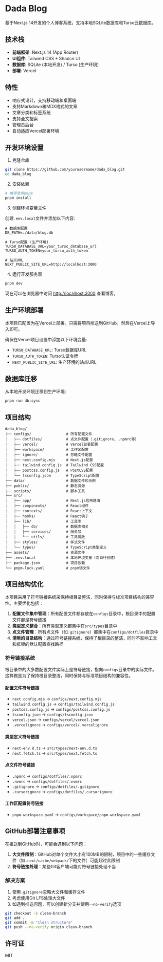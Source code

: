 # Dada Blog

基于Next.js 14开发的个人博客系统，支持本地SQLite数据库和Turso云数据库。

## 技术栈

- **前端框架**: Next.js 14 (App Router)
- **UI组件**: Tailwind CSS + Shadcn UI
- **数据库**: SQLite (本地开发) / Turso (生产环境)
- **部署**: Vercel

## 特性

- 响应式设计，支持移动端和桌面端
- 支持Markdown和MDX格式的文章
- 文章分类和标签系统
- 支持全文搜索
- 管理员后台
- 自动适应Vercel部署环境

## 开发环境设置

1. 克隆仓库

```bash
git clone https://github.com/yourusername/dada_blog.git
cd dada_blog
```

2. 安装依赖

```bash
# 推荐使用pnpm
pnpm install
```

3. 创建环境变量文件

创建`.env.local`文件并添加以下内容:

```
# 数据库配置
DB_PATH=./data/blog.db

# Turso配置 (生产环境)
TURSO_DATABASE_URL=your_turso_database_url
TURSO_AUTH_TOKEN=your_turso_auth_token

# 站点URL
NEXT_PUBLIC_SITE_URL=http://localhost:3000
```

4. 运行开发服务器

```bash
pnpm dev
```

现在可以在浏览器中访问 [http://localhost:3000](http://localhost:3000) 查看博客。

## 生产环境部署

本项目已配置为在Vercel上部署。只需将项目推送到GitHub，然后在Vercel上导入即可。

确保在Vercel项目设置中添加以下环境变量:

- `TURSO_DATABASE_URL`: Turso数据库URL
- `TURSO_AUTH_TOKEN`: Turso认证令牌
- `NEXT_PUBLIC_SITE_URL`: 生产环境的站点URL

## 数据库迁移

从本地开发环境迁移到生产环境:

```bash
pnpm run db:sync
```

## 项目结构

```
dada_blog/
├── configs/                # 所有配置文件
│   ├── dotfiles/           # 点文件配置（.gitignore, .npmrc等）
│   ├── vercel/             # Vercel部署配置
│   ├── workspace/          # 工作区配置
│   ├── ignore/             # 忽略文件配置
│   ├── next.config.mjs     # Next.js配置
│   ├── tailwind.config.js  # Tailwind CSS配置
│   ├── postcss.config.js   # PostCSS配置
│   └── tsconfig.json       # TypeScript配置
├── data/                   # 数据文件和示例
├── public/                 # 静态资源
├── scripts/                # 脚本工具
├── src/
│   ├── app/                # Next.js应用路由
│   ├── components/         # React组件
│   ├── contexts/           # React上下文
│   ├── hooks/              # React钩子
│   ├── lib/                # 工具库
│   │   ├── db/             # 数据库相关
│   │   ├── services/       # 服务层
│   │   └── utils/          # 工具函数
│   ├── styles/             # 样式文件
│   └── types/              # TypeScript类型定义
├── assets/                 # 资源文件
├── .env.local              # 本地环境变量（需自行创建）
├── package.json            # 项目依赖
└── pnpm-lock.yaml          # pnpm锁文件
```

## 项目结构优化

本项目采用了符号链接系统来保持根目录整洁，同时保持与标准项目结构的兼容性。主要优化包括：

1. **配置文件集中管理**：所有配置文件都存放在`configs`目录中，根目录中的配置文件都是符号链接
2. **类型定义整合**：所有类型定义都集中在`src/types`目录中
3. **点文件管理**：所有点文件（如`.gitignore`）都集中在`configs/dotfiles`目录中
4. **清晰的目录结构**：通过符号链接系统，保持了根目录的整洁，同时不影响工具和框架的默认配置查找路径

### 符号链接系统

根目录中的大多数配置文件实际上是符号链接，指向`configs`目录中的实际文件。这样做是为了保持根目录整洁，同时保持与标准项目结构的兼容性。

#### 配置文件符号链接

- `next.config.mjs` → `configs/next.config.mjs`
- `tailwind.config.js` → `configs/tailwind.config.js`
- `postcss.config.js` → `configs/postcss.config.js`
- `tsconfig.json` → `configs/tsconfig.json`
- `vercel.json` → `configs/vercel/vercel.json`
- `.vercelignore` → `configs/vercel/.vercelignore`

#### 类型定义符号链接

- `next-env.d.ts` → `src/types/next-env.d.ts`
- `next.fetch.ts` → `src/types/next.fetch.ts`

#### 点文件符号链接

- `.npmrc` → `configs/dotfiles/.npmrc`
- `.nvmrc` → `configs/dotfiles/.nvmrc`
- `.gitignore` → `configs/dotfiles/.gitignore`
- `.cursorignore` → `configs/dotfiles/.cursorignore`

#### 工作区配置符号链接

- `pnpm-workspace.yaml` → `configs/workspace/pnpm-workspace.yaml`

## GitHub部署注意事项

在推送到GitHub时，可能会遇到以下问题：

1. **大文件限制**：GitHub对单个文件大小有100MB的限制，项目中的一些缓存文件（如`.next/cache/webpack/`下的文件）可能超过此限制
2. **符号链接处理**：某些Git客户端可能对符号链接处理不当

### 解决方案

1. 使用`.gitignore`忽略大文件和缓存文件
2. 考虑使用Git LFS处理大文件
3. 如遇到推送问题，可以创建新分支并使用`--no-verify`选项

```bash
git checkout -b clean-branch
git add .
git commit -m "Clean structure"
git push --no-verify origin clean-branch
```

## 许可证

MIT 